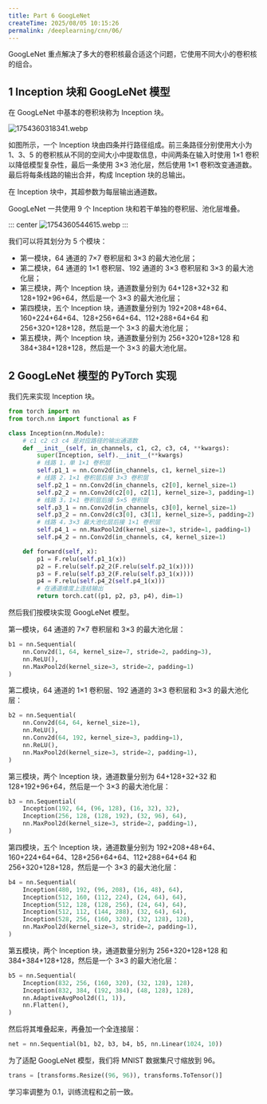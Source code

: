 ```yaml
---
title: Part 6 GoogLeNet
createTime: 2025/08/05 10:15:26
permalink: /deeplearning/cnn/06/
---
```


GoogLeNet 重点解决了多大的卷积核最合适这个问题，它使用不同大小的卷积核的组合。

## 1 Inception 块和 GoogLeNet 模型

在 GoogLeNet 中基本的卷积块称为 Inception 块。

![1754360318341.webp](https://oss.yoake.cc/yoyopics/deeplearning/cnn/6/1754360318341.webp)

如图所示，一个 Inception 块由四条并行路径组成。前三条路径分别使用大小为 1、3、5 的卷积核从不同的空间大小中提取信息，中间两条在输入时使用 1×1 卷积以降低模型复杂性，最后一条使用 3×3 池化层，然后使用 1×1 卷积改变通道数。最后将每条线路的输出合并，构成 Inception 块的总输出。

在 Inception 块中，其超参数为每层输出通道数。

GoogLeNet 一共使用 9 个 Inception 块和若干单独的卷积层、池化层堆叠。

::: center
![1754360544615.webp](https://oss.yoake.cc/yoyopics/deeplearning/cnn/6/1754360544615.webp)
:::

我们可以将其划分为 5 个模块：

- 第一模块，64 通道的 7×7 卷积层和 3×3 的最大池化层；
- 第二模块，64 通道的 1×1 卷积层、192 通道的 3×3 卷积层和 3×3 的最大池化层；
- 第三模块，两个 Inception 块，通道数量分别为 64+128+32+32 和 128+192+96+64，然后是一个 3×3 的最大池化层；
- 第四模块，五个 Inception 块，通道数量分别为 192+208+48+64、160+224+64+64、128+256+64+64、112+288+64+64 和 256+320+128+128，然后是一个 3×3 的最大池化层；
- 第五模块，两个 Inception 块，通道数量分别为 256+320+128+128 和 384+384+128+128，然后是一个 3×3 的最大池化层。

## 2 GoogLeNet 模型的 PyTorch 实现

我们先来实现 Inception 块。

```py
from torch import nn
from torch.nn import functional as F

class Inception(nn.Module):
    # c1 c2 c3 c4 是对应路径的输出通道数
    def __init__(self, in_channels, c1, c2, c3, c4, **kwargs):
        super(Inception, self).__init__(**kwargs)
        # 线路 1，单 1×1 卷积层
        self.p1_1 = nn.Conv2d(in_channels, c1, kernel_size=1)
        # 线路 2，1×1 卷积层后接 3×3 卷积层
        self.p2_1 = nn.Conv2d(in_channels, c2[0], kernel_size=1)
        self.p2_2 = nn.Conv2d(c2[0], c2[1], kernel_size=3, padding=1)
        # 线路 3，1×1 卷积层后接 5×5 卷积层
        self.p3_1 = nn.Conv2d(in_channels, c3[0], kernel_size=1)
        self.p3_2 = nn.Conv2d(c3[0], c3[1], kernel_size=5, padding=2)
        # 线路 4，3×3 最大池化层后接 1×1 卷积层
        self.p4_1 = nn.MaxPool2d(kernel_size=3, stride=1, padding=1)
        self.p4_2 = nn.Conv2d(in_channels, c4, kernel_size=1)

    def forward(self, x):
        p1 = F.relu(self.p1_1(x))
        p2 = F.relu(self.p2_2(F.relu(self.p2_1(x))))
        p3 = F.relu(self.p3_2(F.relu(self.p3_1(x))))
        p4 = F.relu(self.p4_2(self.p4_1(x)))
        # 在通道维度上连结输出
        return torch.cat((p1, p2, p3, p4), dim=1)
```

然后我们按模块实现 GoogLeNet 模型。

第一模块，64 通道的 7×7 卷积层和 3×3 的最大池化层：

```py
b1 = nn.Sequential(
    nn.Conv2d(1, 64, kernel_size=7, stride=2, padding=3),
    nn.ReLU(),
    nn.MaxPool2d(kernel_size=3, stride=2, padding=1)
)
```

第二模块，64 通道的 1×1 卷积层、192 通道的 3×3 卷积层和 3×3 的最大池化层：

```py
b2 = nn.Sequential(
    nn.Conv2d(64, 64, kernel_size=1),
    nn.ReLU(),
    nn.Conv2d(64, 192, kernel_size=3, padding=1),
    nn.ReLU(),
    nn.MaxPool2d(kernel_size=3, stride=2, padding=1),
)
```

第三模块，两个 Inception 块，通道数量分别为 64+128+32+32 和 128+192+96+64，然后是一个 3×3 的最大池化层：

```py
b3 = nn.Sequential(
    Inception(192, 64, (96, 128), (16, 32), 32),
    Inception(256, 128, (128, 192), (32, 96), 64),
    nn.MaxPool2d(kernel_size=3, stride=2, padding=1),
)
```

第四模块，五个 Inception 块，通道数量分别为 192+208+48+64、160+224+64+64、128+256+64+64、112+288+64+64 和 256+320+128+128，然后是一个 3×3 的最大池化层：

```py
b4 = nn.Sequential(
    Inception(480, 192, (96, 208), (16, 48), 64),
    Inception(512, 160, (112, 224), (24, 64), 64),
    Inception(512, 128, (128, 256), (24, 64), 64),
    Inception(512, 112, (144, 288), (32, 64), 64),
    Inception(528, 256, (160, 320), (32, 128), 128),
    nn.MaxPool2d(kernel_size=3, stride=2, padding=1),
)
```

第五模块，两个 Inception 块，通道数量分别为 256+320+128+128 和 384+384+128+128，然后是一个 3×3 的最大池化层：

```py
b5 = nn.Sequential(
    Inception(832, 256, (160, 320), (32, 128), 128),
    Inception(832, 384, (192, 384), (48, 128), 128),
    nn.AdaptiveAvgPool2d((1, 1)),
    nn.Flatten(),
)
```

然后将其堆叠起来，再叠加一个全连接层：

```py
net = nn.Sequential(b1, b2, b3, b4, b5, nn.Linear(1024, 10))
```

为了适配 GoogLeNet 模型，我们将 MNIST 数据集尺寸缩放到 96。

```py
trans = [transforms.Resize((96, 96)), transforms.ToTensor()]
```

学习率调整为 0.1，训练流程和之前一致。